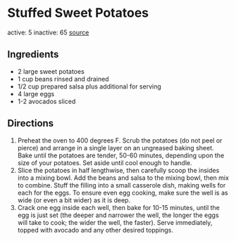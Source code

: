 # Stuffed Sweet Potatoes
active: 5
inactive: 65
[source](https://www.wellplated.com/mexican-stuffed-sweet-potatoes/)
## Ingredients
* 2 large sweet potatoes
* 1 cup beans rinsed and drained
* 1/2 cup prepared salsa plus additional for serving
* 4 large eggs
* 1-2 avocados sliced
## Directions
1. Preheat the oven to 400 degrees F. Scrub the potatoes (do not peel or pierce) and arrange in a single layer on an ungreased baking sheet. Bake until the potatoes are tender, 50-60 minutes, depending upon the size of your potatoes. Set aside until cool enough to handle.
2. Slice the potatoes in half lengthwise, then carefully scoop the insides into a mixing bowl. Add the beans and salsa to the mixing bowl, then mix to combine. Stuff the filling into a small casserole dish, making wells for each for the eggs. To ensure even egg cooking, make sure the well is as wide (or even a bit wider) as it is deep.
3. Crack one egg inside each well, then bake for 10-15 minutes, until the egg is just set (the deeper and narrower the well, the longer the eggs will take to cook; the wider the well, the faster). Serve immediately, topped with avocado and any other desired toppings.

